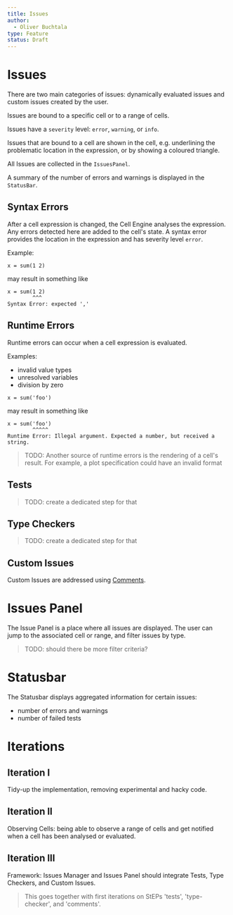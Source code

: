```yaml
---
title: Issues
author:
  - Oliver Buchtala
type: Feature
status: Draft
---
```


# Issues

There are two main categories of issues: dynamically evaluated issues and custom issues created by the user.

Issues are bound to a specific cell or to a range of cells.

Issues have a `severity` level: `error`, `warning`, or `info`.

Issues that are bound to a cell are shown in the cell, e.g. underlining the problematic location in the expression, or by showing a coloured triangle.

All Issues are collected in the `IssuesPanel`.

A summary of the number of errors and warnings is displayed in the `StatusBar`.

## Syntax Errors

After a cell expression is changed, the Cell Engine analyses the expression. Any errors detected here are added to the cell's state. A syntax error provides the location in the expression and has severity level `error`.

Example:

```
x = sum(1 2)
```

may result in something like

```
x = sum(1 2)
        ^^^
Syntax Error: expected ','
```

## Runtime Errors

Runtime errors can occur when a cell expression is evaluated.

Examples:

- invalid value types
- unresolved variables
- division by zero

```
x = sum('foo')
```
may result in something like

```
x = sum('foo')
        ^^^^^
Runtime Error: Illegal argument. Expected a number, but received a string.
```

> TODO: Another source of runtime errors is the rendering of a cell's result. For example, a plot specification could have an invalid format

## Tests

> TODO: create a dedicated step for that

## Type Checkers

> TODO: create a dedicated step for that

## Custom Issues

Custom Issues are addressed using [Comments](./0004-comments.md).

# Issues Panel

The Issue Panel is a place where all issues are displayed.
The user can jump to the associated cell or range, and filter issues by type.

> TODO: should there be more filter criteria?

# Statusbar

The Statusbar displays aggregated information for certain issues:

- number of errors and warnings
- number of failed tests

# Iterations

## Iteration I

Tidy-up the implementation, removing experimental and hacky code.

## Iteration II

Observing Cells: being able to observe a range of cells and get notified when a cell has been analysed or evaluated.

## Iteration III

Framework: Issues Manager and Issues Panel should integrate Tests, Type Checkers, and Custom Issues.

> This goes together with first iterations on StEPs 'tests', 'type-checker', and 'comments'.
